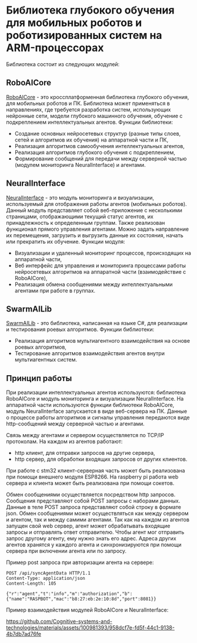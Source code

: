 # Библиотека глубокого обучения для мобильных роботов и роботизированных систем на ARM-процессорах

Библиотека состоит из следующих модулей:

## RoboAICore
[RoboAICore](https://github.com/Cognitive-systems-and-technologies/RoboAICore) - это кроссплатформенная библиотека глубокого обучения, для мобильных роботов и ПК. Библиотека может применяться в направлениях, где требуется разработка систем, использующих нейронные сети, модели глубокого машинного обучения, обучение с подкреплением интеллектуальных агентов.
Функции библиотеки:
- Создание основных нейросетевых структур (разные типы слоев, сетей и алгоритмов их обучения) на аппаратной части и ПК,
- Реализация алгоритмов самообучения интеллектуальных агентов,
- Реализация алгоритмов глубокого обучения с подкреплением,
- Формирование сообщений для передачи между серверной частью (модулем мониторинга NeuralInterface) и агентами.

## NeuralInterface
[NeuralInterface](https://github.com/Cognitive-systems-and-technologies/NeuralInterface) - это модуль мониторинга и визуализации, используемый для отображения работы агентов (мобильных роботов). Данный модуль представляет собой веб-приложение с несколькими страницами, отображающими текущий статус агентов, их принадлежность к определенным группам. Также реализован функционал прямого управления агентами. Можно задать направление их перемещения, загрузить и выгрузить данные их состояния, начать или прекратить их обучение.
Функции модуля:
- Визуализации и удаленный мониторинг процессов, происходящих на аппаратной части,
- Веб интерфейс для управления и мониторинга процессами работы нейросетевых алгоритмов на аппаратной части (взаимодействие с RoboAICore),
- Реализация обмена сообщениями между интеллектуальными агентами при работе в группах.

## SwarmAILib
[SwarmAILib](https://github.com/Cognitive-systems-and-technologies/SwarmAILib) - это библиотека, написанная на языке C#, для реализации и тестирования роевых алгоритмов.
Функции библиотеки:
- Реализация алгоритмов мультиагентного взаимодействия на основе роевых алгоритмов,
- Тестирование алгоритмов взаимодействия агентов внутри мультиагентных систем.

## Принцип работы
При реализации интеллектуальных агентов используются: библиотека RoboAICore и модуль мониторинга и визуализации NeuralInterface. На аппаратной части используются функции библиотеки RoboAICore, модуль NeuralInterface запускается в виде веб-сервера на ПК. Данные о процессе работы алгоритмов и сигналы управления передаются виде http-сообщений между серверной частью и агентами.

Связь между агентами и сервером осуществляется по TCP/IP протоколам. На каждом из агентов работают: 
-	http клиент, для отправки запросов на другие сервера,
-	http сервер, для обработки входящих запросов от других клиентов.

При работе с stm32 клиент-серверная часть может быть реализована при помощи внешнего модуля ESP8266. На raspberry pi работа web сервера и клиента может быть реализована при помощи сокетов.

Обмен сообщениями осуществляется посредством http запросов. Сообщения представляют собой POST запросы с наборами данных. Данные в теле POST запроса представляют собой строку в формате json. Обмен сообщениями может осуществляться как между сервером и агентом, так и между самими агентами. Так как на каждом из агентов запущен свой web сервер, агент может обрабатывать входящие запросы и отправлять ответ отправителю. Чтобы агент мог отправить запрос другому агенту, ему нужно знать его адрес. Адреса других агентов хранятся у каждого агента и синхронизируются при помощи сервера при включении агента или по запросу.

Пример post запроса при авторизации агента на сервере:
```
POST /api/syncAgentData HTTP/1.1
Content-Type: application/json
Content-Length: 105

{"r":"agent","t":"info","m":"authorization","b":{"name":"RASPBOT","mac":"b8:27:eb:2e:10:8d","port":8081}}
```

Пример взаимодействия модулей RoboAICore и NeuralInterface:

https://github.com/Cognitive-systems-and-technologies/materials/assets/100981393/958dcf7e-fd5f-44c1-9138-4b7db7ad76fe


